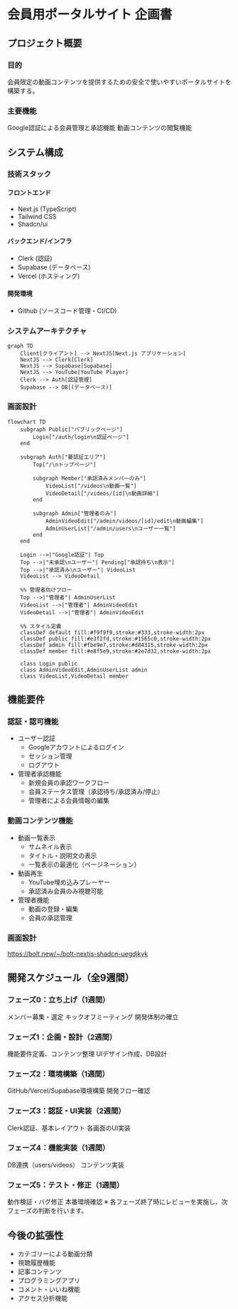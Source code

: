 # 会員用ポータルサイト 企画書

## プロジェクト概要
### 目的
会員限定の動画コンテンツを提供するための安全で使いやすいポータルサイトを構築する。

### 主要機能
Google認証による会員管理と承認機能
動画コンテンツの閲覧機能

## システム構成
### 技術スタック
#### フロントエンド
* Next.js (TypeScript)
* Tailwind CSS
* Shadcn/ui

#### バックエンド/インフラ
* Clerk (認証)
* Supabase (データベース)
* Vercel (ホスティング)

#### 開発環境
* Github (ソースコード管理・CI/CD)

### システムアーキテクチャ
```mermaid
graph TD
    Client[クライアント] --> NextJS[Next.js アプリケーション]
    NextJS --> Clerk[Clerk]
    NextJS --> Supabase[Supabase]
    NextJS --> YouTube[YouTube Player]
    Clerk --> Auth[認証管理]
    Supabase --> DB[(データベース)]
```

### 画面設計

```mermaid
flowchart TD
    subgraph Public["パブリックページ"]
        Login["/auth/login\n認証ページ"]
    end

    subgraph Auth["要認証エリア"]
        Top["/\nトップページ"]
        
        subgraph Member["承認済みメンバーのみ"]
            VideoList["/videos\n動画一覧"]
            VideoDetail["/videos/[id]\n動画詳細"]
        end
        
        subgraph Admin["管理者のみ"]
            AdminVideoEdit["/admin/videos/[id]/edit\n動画編集"]
            AdminUserList["/admin/users\nユーザー一覧"]
        end
    end

    Login -->|"Google認証"| Top
    Top -->|"未承認\nユーザー"| Pending["承認待ち\n表示"]
    Top -->|"承認済み\nユーザー"| VideoList
    VideoList --> VideoDetail
    
    %% 管理者向けフロー
    Top -->|"管理者"| AdminUserList
    VideoList -->|"管理者"| AdminVideoEdit
    VideoDetail -->|"管理者"| AdminVideoEdit

    %% スタイル定義
    classDef default fill:#f9f9f9,stroke:#333,stroke-width:2px
    classDef public fill:#e3f2fd,stroke:#1565c0,stroke-width:2px
    classDef admin fill:#fbe9e7,stroke:#d84315,stroke-width:2px
    classDef member fill:#e8f5e9,stroke:#2e7d32,stroke-width:2px
    
    class Login public
    class AdminVideoEdit,AdminUserList admin
    class VideoList,VideoDetail member
```

## 機能要件
### 認証・認可機能
* ユーザー認証
    * Googleアカウントによるログイン
    * セッション管理
    * ログアウト
* 管理者承認機能
    * 新規会員の承認ワークフロー
    * 会員ステータス管理（承認待ち/承認済み/停止）
    * 管理者による会員情報の編集

### 動画コンテンツ機能
* 動画一覧表示
    * サムネイル表示
    * タイトル・説明文の表示
    * 一覧表示の最適化（ページネーション）
* 動画再生
    * YouTube埋め込みプレーヤー
    * 承認済み会員のみ視聴可能
* 管理者機能
    * 動画の登録・編集
    * 会員の承認管理

### 画面設計
https://bolt.new/~/bolt-nextjs-shadcn-uegdjkyk

## 開発スケジュール（全9週間）
### フェーズ0：立ち上げ（1週間）
メンバー募集・選定
キックオフミーティング
開発体制の確立

### フェーズ1：企画・設計（2週間）
機能要件定義、コンテンツ整理
UIデザイン作成、DB設計

### フェーズ2：環境構築（1週間）
GitHub/Vercel/Supabase環境構築
開発フロー確認

### フェーズ3：認証・UI実装（2週間）
Clerk認証、基本レイアウト
各画面のUI実装

### フェーズ4：機能実装（1週間）
DB連携（users/videos）
コンテンツ実装

### フェーズ5：テスト・修正（1週間）
動作検証・バグ修正
本番環境確認
※ 各フェーズ終了時にレビューを実施し、次フェーズの判断を行います。

## 今後の拡張性
* カテゴリーによる動画分類
* 視聴履歴機能
* 記事コンテンツ
* プログラミングアプリ
* コメント・いいね機能
* アクセス分析機能

